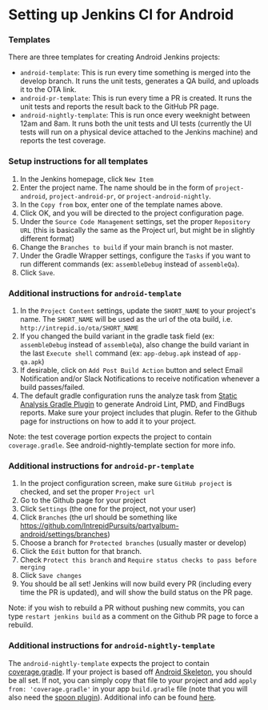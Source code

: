# Setting up Jenkins CI for Android

### Templates
There are three templates for creating Android Jenkins projects:
* `android-template`: This is run every time something is merged into the develop branch. It runs the unit tests, generates a QA build, and uploads it to the OTA link.
* `android-pr-template`: This is run every time a PR is created. It runs the unit tests and reports the result back to the GitHub PR page.
* `android-nightly-template`: This is run once every weeknight between 12am and 8am. It runs both the unit tests and UI tests (currently the UI tests will run on a physical device attached to the Jenkins machine) and reports the test coverage.

### Setup instructions for all templates
1. In the Jenkins homepage, click `New Item`
1. Enter the project name. The name should be in the form of `project-android`, `project-android-pr`, or `project-android-nightly`.
1. In the `Copy from` box, enter one of the template names above.
1. Click OK, and you will be directed to the project configuration page.
1. Under the `Source Code Management` settings, set the proper `Repository URL` (this is basically the same as the Project url, but might be in slightly different format)
1. Change the `Branches to build` if your main branch is not master.
1. Under the Gradle Wrapper settings, configure the `Tasks` if you want to run different commands (ex: `assembleDebug` instead of `assembleQa`).
1. Click `Save`.

### Additional instructions for `android-template`
1. In the `Project Content` settings, update the `SHORT_NAME` to your project's name. The `SHORT_NAME` will be used as the url of the ota build, i.e. `http://intrepid.io/ota/SHORT_NAME`
1. If you changed the build variant in the gradle task field (ex: `assembleDebug` instead of `assembleQa`), also change the build variant in the last `Execute shell` command (ex: `app-debug.apk` instead of `app-qa.apk`)
1. If desirable, click on `Add Post Build Action` button and select Email Notification and/or Slack Notifications to receive notification whenever a build passes/failed. 
1. The default gradle configuration runs the analyze task from [Static Analysis Gradle Plugin](https://github.com/IntrepidPursuits/static-analysis-gradle-plugin) to generate Android Lint, PMD, and FindBugs reports. Make sure your project includes that plugin. Refer to the Github page for instructions on how to add it to your project.

Note: the test coverage portion expects the project to contain `coverage.gradle`. See android-nightly-template section for more info. 

### Additional instructions for `android-pr-template`
1. In the project configuration screen, make sure `GitHub project` is checked, and set the proper `Project url`
1. Go to the Github page for your project
1. Click `Settings` (the one for the project, not your user)
1. Click `Branches` (the url should be something like https://github.com/IntrepidPursuits/partyalbum-android/settings/branches)
1. Choose a branch for `Protected branches` (usually master or develop)
1. Click the `Edit` button for that branch.
1. Check `Protect this branch` and `Require status checks to pass before merging`
1. Click `Save changes`
1. You should be all set! Jenkins will now build every PR (including every time the PR is updated), and will show the build status on the PR page.

Note: if you wish to rebuild a PR without pushing new commits, you can type `restart jenkins build` as a comment on the Github PR page to force a rebuild.

### Additional instructions for `android-nightly-template`
The `android-nightly-template` expects the project to contain [coverage.gradle](https://github.com/IntrepidPursuits/AndroidSkeleton/blob/master/app/coverage.gradle). If your project is based off [Android Skeleton](https://github.com/IntrepidPursuits/AndroidSkeleton), you should be all set. If not, you can simply copy that file to your project and add `apply from: 'coverage.gradle'` in your app `build.gradle` file (note that you will also need the [spoon plugin](https://github.com/stanfy/spoon-gradle-plugin)).
Additional info can be found [here](https://github.com/IntrepidPursuits/sherpa/blob/master/android_cobertura.md).
